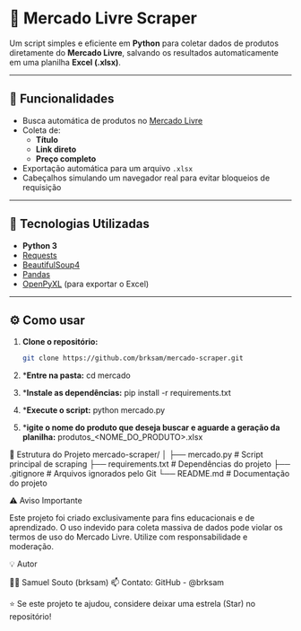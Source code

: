# 🛒 Mercado Livre Scraper

Um script simples e eficiente em **Python** para coletar dados de produtos diretamente do **Mercado Livre**, salvando os resultados automaticamente em uma planilha **Excel (.xlsx)**.

---

## 🚀 Funcionalidades

- Busca automática de produtos no [Mercado Livre](https://www.mercadolivre.com.br)
- Coleta de:
  - **Título**
  - **Link direto**
  - **Preço completo**
- Exportação automática para um arquivo `.xlsx`
- Cabeçalhos simulando um navegador real para evitar bloqueios de requisição

---

## 🧠 Tecnologias Utilizadas

- **Python 3**
- [Requests](https://pypi.org/project/requests/)
- [BeautifulSoup4](https://pypi.org/project/beautifulsoup4/)
- [Pandas](https://pypi.org/project/pandas/)
- [OpenPyXL](https://pypi.org/project/openpyxl/) (para exportar o Excel)

---

## ⚙️ Como usar

1. **Clone o repositório:**
   ```bash
   git clone https://github.com/brksam/mercado-scraper.git

2. ***Entre na pasta:**
   cd mercado

3. ***Instale as dependências:**
   pip install -r requirements.txt
4. ***Execute o script:**
   python mercado.py
5. ***igite o nome do produto que deseja buscar e aguarde a geração da planilha:**
   produtos_<NOME_DO_PRODUTO>.xlsx

📁 Estrutura do Projeto
mercado-scraper/
│
├── mercado.py           # Script principal de scraping
├── requirements.txt     # Dependências do projeto
├── .gitignore           # Arquivos ignorados pelo Git
└── README.md            # Documentação do projeto

⚠️ Aviso Importante

Este projeto foi criado exclusivamente para fins educacionais e de aprendizado.
O uso indevido para coleta massiva de dados pode violar os termos de uso do Mercado Livre.
Utilize com responsabilidade e moderação.

💡 Autor

👨‍💻 Samuel Souto (brksam)
📫 Contato: GitHub - @brksam

⭐ Se este projeto te ajudou, considere deixar uma estrela (Star) no repositório!
